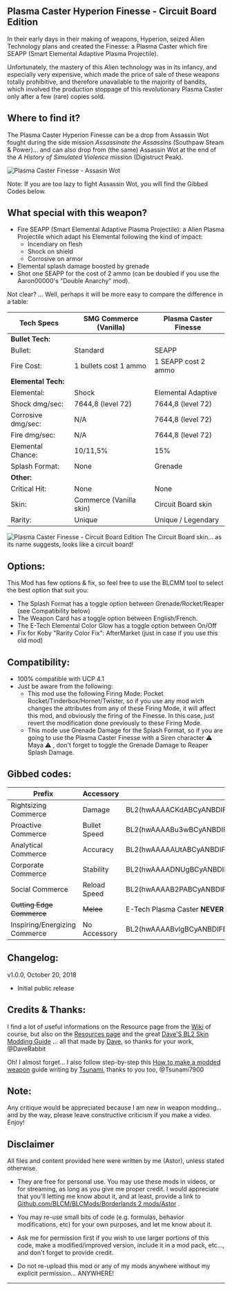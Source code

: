 ## Plasma Caster Hyperion Finesse - Circuit Board Edition

In their early days in their making of weapons, Hyperion, seized Alien Technology plans and created the Finesse: a Plasma Caster which fire SEAPP (Smart Elemental Adaptive Plasma Projectile). 

Unfortunately, the mastery of this Alien technology was in its infancy, and especially very expensive, which made the price of sale of these weapons totally prohibitive, and therefore unavailable to the majority of bandits, which involved the production stoppage of this revolutionary Plasma Caster only after a few (rare) copies sold.

## Where to find it?

The Plasma Caster Hyperion Finesse can be a drop from Assassin Wot fought during the side mission *Assassinate the Assassins* (Southpaw Steam & Power)... and can also drop from (the same) Assassin Wot at the end of the *A History of Simulated Violence* mission (Digistruct Peak). 

![Plasma Caster Finesse - Assasin Wot](https://imgur.com/N2sZWmh.jpg "Don't worry guys... even if my screen capture show French text, my mods are in English")

Note: If you are too lazy to fight Assassin Wot, you will find the Gibbed Codes below.

## What special with this weapon?

- Fire SEAPP (Smart Elemental Adaptive Plasma Projectile): a Alien Plasma Projectile which adapt his Elemental following the kind of impact:
  - Incendiary on flesh
  - Shock on shield
  - Corrosive on armor
- Elemental splash damage boosted by grenade
- Shot one SEAPP for the cost of 2 ammo (can be doubled if you use the Aaron00000's "Double Anarchy" mod).
  
Not clear? ... Well, perhaps it will be more easy to compare the difference in a table:    
  
| Tech Specs        | SMG Commerce (Vanilla) | Plasma Caster Finesse |  
| -------------     | -------------          | -------------         | 
| **Bullet Tech:**  |                        |                       |                                
| Bullet:           | Standard               | SEAPP                 | 
| Fire Cost:        | 1 bullets cost 1 ammo  | 1 SEAPP cost 2 ammo   | 
|**Elemental Tech:**|                        |                       |                                 
| Elemental:        | Shock                  | Elemental Adaptive    | 
| Shock dmg/sec:    | 7644,8 (level 72)      | 7644,8 (level 72)     | 
| Corrosive dmg/sec:| N/A                    | 7644,8 (level 72)     | 
| Fire dmg/sec:     | N/A                    | 7644,8 (level 72)     | 
| Elemental Chance: | 10/11,5%               | 15%                   |  
| Splash Format:    | None                   | Grenade               |  
|**Other:**         |                        |                       | 
| Critical Hit:     | None                   | None                  | 
| Skin:             | Commerce (Vanilla skin)| Circuit Board skin    | 
| Rarity:           | Unique                 | Unique / Legendary    | 
  
  
![Plasma Caster Finesse - Circuit Board Edition](https://imgur.com/6jOKygw.jpg "Don't worry guys... even if my screen capture show French text, my mods are in English")
The Circuit Board skin... as its name suggests, looks like a circuit board!

## Options: 
This Mod has few options & fix, so feel free to use the BLCMM tool to select the best option that suit you:
- The Splash Format has a toggle option between Grenade/Rocket/Reaper (see Compatibility below)
- The Weapon Card has a toggle option between English/French.
- The E-Tech Elemental Color Glow has a toggle option between On/Off
- Fix for Koby "Rarity Color Fix": AfterMarket (just in case if you use this old mod) 

## Compatibility:

- 100% compatible with UCP 4.1
- Just be aware from the following:
  - This mod use the following Firing Mode: Pocket Rocket/Tinderbox/Hornet/Twister, so if you use any mod wich changes the attributes from any of these Firing Mode, it will affect this mod, and obviously the firing of the Finesse. In this case, just revert the modification done previously to these Firing Mode.
  - This mode use Grenade Damage for the Splash Format, so if you are going to use the Plasma Caster Finesse with a Siren character :warning: Maya :warning: , don't forget to toggle the Grenade Damage to Reaper Splash Damage.

## Gibbed codes:

| Prefix                       | Accessory    | Gibbed code                 | 
| -------------                | -------------| -------------               | 
| Rightsizing Commerce         | Damage       | BL2(hwAAAACKdABCyANBDIFEdmI5wdKMZQELC5b//xRY/v8rY/HBgo3l)|  
| Proactive Commerce           | Bullet Speed | BL2(hwAAAABu3wBCyANBDIFEdmI5wdKMZQELC5b//xVY/v8rYyHCgo3l)|
| Analytical Commerce          | Accuracy     | BL2(hwAAAAAUtABCyANBDIFEdmI5wdKMZQELC5b//xNY/v8rY8HBgo3l)|
| Corporate Commerce           | Stability    | BL2(hwAAAADNUgBCyANBDIFEdmI5wdKMZQELC5b//xZY/v8rY1HCgo3l)|
| Social Commerce              | Reload Speed | BL2(hwAAAAB2PABCyANBDIFEdmI5wdKMZQELC5b//xdY/v8rY3nCgo3l)|
| ~~Cutting Edge Commerce~~    | ~~Melee~~    | E-Tech Plasma Caster **NEVER** spawn with a blade.       |
| Inspiring/Energizing Commerce| No Accessory | BL2(hwAAAABvlgBCyANBDIFEdmI5wdKMZQELC5b//xFY/v8rY2FBgo3l)|

## Changelog:

v1.0.0, October 20, 2018
 - Initial public release
  
## Credits & Thanks:

I find a lot of useful informations on the Resource page from the [Wiki](https://github.com/BLCM/BLCMods/wiki) of course, but also on the [Resources page](https://github.com/BLCM/BLCMods/tree/af3b2d17629ab3f7f7a5f7bb68b489c5e13b0498/Borderlands%202%20mods/Dave/Resources) and the great [Dave'S BL2 Skin Modding Guide](https://cdn.rawgit.com/BLCM/BLCMods/bb1933f7/Borderlands%202%20mods/Dave/DAVE%27S%20BL2%20SKIN%20MODDING%20GUIDE.pdf) ... all that made by [Dave](https://github.com/BLCM/BLCMods/tree/af3b2d17629ab3f7f7a5f7bb68b489c5e13b0498/Borderlands%202%20mods/Dave), so thanks for your work, @DaveRabbit 

Oh! I almost forget... I also follow step-by-step this [How to make a modded weapon](https://github.com/BLCM/BLCMods/blob/master/Borderlands%202%20mods/Tsunami-s%20Guns%20Cannons%20And%20Flamethrowers/(((How%20to%20make%20a%20modded%20weapon))).txt) guide writing by [Tsunami](https://github.com/BLCM/BLCMods/tree/master/Borderlands%202%20mods/Tsunami-s%20Guns%20Cannons%20And%20Flamethrowers), thanks to you too, @Tsunami7900  

## Note: 

Any critique would be appreciated because I am new in weapon modding... and by the way, please leave constructive criticism if you make a video. 
Enjoy!

## Disclaimer

All files and content provided here were written by me (Astor), unless stated otherwise.

- They are free for personal use. You may use these mods in videos, or for streaming, as long as you give me proper credit. I would appreciate that you'll letting me know about it, and at least, provide a link to [Github.com/BLCM/BLCMods/Borderlands 2 mods/Astor](https://github.com/BLCM/BLCMods/tree/master/Borderlands%202%20mods/Astor) .

- You may re-use small bits of code (e.g. formulas, behavior modifications, etc) for your own purposes, and let me know about it. 

- Ask me for permission first if you wish to use larger portions of this code, make a modified/improved version, include it in a mod pack, etc..., and don't forget to provide credit.

- Do not re-upload this mod or any of my mods anywhere without my explicit permission... ANYWHERE!

* * * * *
